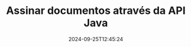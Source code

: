 ---
############################# Static ############################
layout: "landing"
date: 2024-09-25T12:45:24
draft: false

lang: pt
product: "Signature"
product_tag: "signature"
platform: "Java"
platform_tag: "java"

############################# Drop-down ############################
supported_platforms:
  items:
    # supported_platforms loop
    - title: ".NET"
      tag: "net"
    # supported_platforms loop
    - title: "Java"
      tag: "java"
    # supported_platforms loop
    - title: "Node.js"
      tag: "nodejs-java" 
    # supported_platforms loop
    - title: "Python"
      tag: "python-net" 

############################# Head ############################
head_title: "Biblioteca de assinatura digital Java - GroupDocs.Signature"
head_description: "Capacite aplicativos Java por meio de assinaturas eletrônicas com GroupDocs.Signature. Assine documentos comerciais com rapidez e facilidade."

############################# Header ############################
title: "Assinar documentos através da API Java"
description: "Assine documentos e imagens digitais em qualquer plataforma usando nossas APIs flexíveis e soluções baseadas em aplicativos para programadores e usuários finais."
words:
  for: "para"

actions:
  main: "Download grátis do Maven"
  main_link: "https://releases.groupdocs.com/java/repo/com/groupdocs/groupdocs-signature/"
  alt: "Licenciamento"
  alt_link: "https://purchase.groupdocs.com/pricing/signature/java/"
  title: "Pronto para começar?"
  description: "Experimente os recursos do GroupDocs.Signature gratuitamente ou solicite uma licença"

release:
  title: "Versão {0} lançada"
  notes: "Veja o que é novo"
  downloads: "Transferências"

code:
  title: "Assine arquivos PDF em Java"
  more: "Mais exemplos"
  more_link: "https://github.com/groupdocs-signature/GroupDocs.Signature-for-Java/"
  install: |
    <dependency>
      <groupId>com.groupdocs</groupId>
      <artifactId>groupdocs-signature</artifactId>
      <version>{0}</version>
    </dependency>
  content: |
    ```java {style=abap}  
    // Selecione o documento PDF
    Signature signature = new Signature("sample.pdf");
    
    // Fornecer texto
    TextSignOptions options = 
        new TextSignOptions("John Smith");
    options.setForeColor(Color.RED);

    // Assine o documento e salve em arquivo
    signature.sign("signed.pdf", options);
    
    ```

############################# Overview ############################
overview:
  enable: true
  title: "Visão geral do GroupDocs.Signature"
  description: "API para executar assinatura de documentos e operações relacionadas em aplicativos Java"
  features:
    # feature loop
    - title: "Documentos comerciais aprimorados com assinaturas digitais em Java"
      content: "Assinatura rápida e personalizável: GroupDocs.Signature for Java oferece uma ampla gama de opções de assinatura digital para PDFs, imagens e documentos do Office. Você pode usar texto, códigos de barras, códigos QR, certificados digitais, imagens ou metadados ocultos. O processamento de documentos é rápido e eficiente."

    # feature loop
    - title: "Manipulando documentos assinados"
      content: "O processamento avançado de documentos envolve operações poderosas em documentos assinados usando GroupDocs.Signature for Java. Você pode pesquisar e validar assinaturas que foram adicionadas a documentos comerciais usando vários critérios úteis. Além disso, você pode acessar informações detalhadas sobre o documento ou obter imagens de visualização de suas páginas."

    # feature loop
    - title: "Variedade de opções de saída"
      content: "Opções robustas de assinatura permitem personalizar a saída de documentos assinados com GroupDocs.Signature for Java. Você pode posicionar com precisão qualquer assinatura em qualquer página do documento e configurar sua aparência de várias maneiras. A API Java suporta o salvamento de documentos comerciais assinados em vários formatos suportados e oferece opções para protegê-los com senhas."

############################# Platforms ############################
platforms:
  enable: true
  title: "Independência de plataforma"
  description: "GroupDocs.Signature for Java oferece suporte aos seguintes sistemas operacionais, estruturas e gerenciadores de pacotes"
  items:
    # platform loop
    - title: "Amazon"
      image: "amazon"
    # platform loop
    - title: "Docker"
      image: "docker"
    # platform loop
    - title: "Azure"
      image: "azure"
    # platform loop
    - title: "Eclipse"
      image: "eclipse"
    # platform loop
    - title: "IntelliJ"
      image: "intellij"
    # platform loop
    - title: "Windows"
      image: "windows"
    # platform loop
    - title: "Linux"
      image: "linux"
    # platform loop
    - title: "Maven"
      image: "maven"

############################# File formats ############################
formats:
  enable: true
  title: "Formatos de arquivo suportados"
  description: |
    GroupDocs.Signature for Java oferece suporte a operações com os seguintes [formatos de arquivo](https://docs.groupdocs.com/signature/java/supported-document-formats/).
  groups:
    # group loop
    - color: "green"
      content: |
        ### Formatos do Microsoft Office
        * **Word:**  DOCX, DOC, DOCM, DOT, DOTX, DOTM, RTF
        * **Excel:** XLSX, XLS, XLSM, XLSB, XLTM, XLT, XLTM, XLTX, XLAM, SXC, SpreadsheetML
        * **PowerPoint:** PPT, PPTX, PPS, PPSX, PPSM, POT, POTM, POTX, PPTM
    # group loop
    - color: "blue"
      content: |
        ### Imagens e outros formatos
        * **Portátil:** PDF
        * **Imagens:** JPG, BMP, PNG, TIFF, GIF, DICOM, WEBP
        * **Outros formatos de escritório:** ODT, OTT, OTS, ODS, ODP, OTP, ODG
      # group loop
    - color: "red"
      content: |
        ### Outros formatos
        * **Rede:** HTML, MHTML
        * **Arquivos:** ZIP, TAR, 7Z
        * **Certificados:** PFX

############################# Features ############################
features:
  enable: true
  title: "Recursos do GroupDocs.Signature"
  description: "Assinatura de PDFs, documentos do Office e imagens com assinaturas digitais"

  items:
    # feature loop
    - icon: "sign"
      title: "Adicionando Assinaturas"
      content: "Assine um documento usando vários tipos de assinatura suportados, colocando uma assinatura digital precisamente em qualquer posição de qualquer página."

    # feature loop
    - icon: "custom"
      title: "Personalizando resultados"
      content: "Personalize a aparência da assinatura ajustando cor, fonte, borda, rotação e outros recursos para obter o resultado desejado."

    # feature loop
    - icon: "password"
      title: "Protegendo documentos com senha"
      content: "Para muitos tipos de documentos suportados, você pode proteger o documento assinado com uma senha."

    # feature loop
    - icon: "protect"
      title: "Evitando alterações não autorizadas"
      content: "Proteja documentos comerciais importantes assinados com um certificado digital contra modificações não autorizadas."

    # feature loop
    - icon: "convert"
      title: "Obtendo resultados nos formatos desejados"
      content: "Obtenha facilmente arquivos de resultados assinados em qualquer formato compatível. Você também pode converter documentos do MS Word em PDF sem esforço."

    # feature loop
    - icon: "preview"
      title: "Visualização do documento"
      content: "Salve qualquer página de um documento como imagem para processamento futuro."

    # feature loop
    - icon: "search"
      title: "Procurando assinaturas"
      content: "É possível obter informações sobre assinaturas previamente adicionadas em documentos específicos."

    # feature loop
    - icon: "validate"
      title: "Validando documentos"
      content: "Valide a exatidão das assinaturas em qualquer documento assinado."

    # feature loop
    - icon: "update"
      title: "Gerenciando assinaturas"
      content: "Depois que uma assinatura é colocada na página de um documento, ela pode ser excluída, movida ou atualizada conforme necessário."

############################# Code samples ############################
code_samples:
  enable: true
  title: "Amostras de código"
  description: "Alguns casos de uso de operações típicas de GroupDocs.Signature para Java"
  items:
    # code sample loop
    - title: "Melhore o documento PDF com código QR"
      content: |
        Melhorar os processos de negócios adicionando [códigos QR](https://docs.groupdocs.com/signature/java/esign-document-with-qr-code-signature/) a páginas específicas de documentos PDF pode ser valioso. Há um exemplo de como adicionar um código QR usando GroupDocs.Signature for Java.
        {{< landing/code title="Melhore o documento PDF com código QR">}}
        ```java {style=abap}
        // Carregue o documento para assinar
        Signature signature = new Signature("file_to_sign.pdf");
        
        // Crie opções de código QR com texto predefinido
        QrCodeSignOptions options = new QrCodeSignOptions("The document is approved by John Smith");
        
        // Configure o tipo de codificação do código QR e a posição na página
        options.setEncodeType(QrCodeTypes.QR);
        options.setLeft(100);
        options.setTop(100);

        // Assine o documento e salve-o como arquivo de resultado
        signature.sign("file_with_QR.pdf", options);
        ```
        {{< /landing/code >}}
    # code sample loop
    - title: "Use assinatura digital para proteger um DOCX"
      content: |
        Você pode [salvaguardar um documento](https://docs.groupdocs.com/signature/java/esign-document-with-digital-signature/) usando assinaturas pessoais ou corporativas armazenadas como certificados digitais. Os documentos protegidos por certificado não podem ser alterados sem invalidar a assinatura.
        {{< landing/code title="Use assinatura digital para proteger um DOCX">}}
        ```java {style=abap}   
        // Carregue o documento a ser assinado digitalmente
        Signature signature = new Signature("file_to_sign.docx");
        
        // Especifique as opções de assinatura digital e forneça o caminho para o arquivo do certificado
        DigitalSignOptions options = new DigitalSignOptions("certificate.pfx");

        // Defina a senha do certificado
        options.setPassword("1234567890");

        // Assine o documento e salve-o no caminho desejado
        signature.sign("digitally_signed.docx", options);
        ```
        {{< /landing/code >}}

---